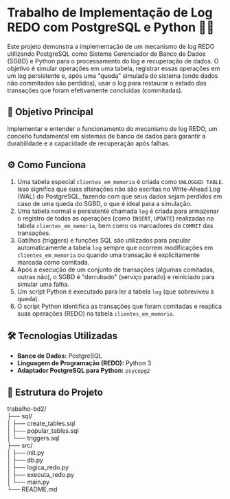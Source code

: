 #  Trabalho de Implementação de Log REDO com PostgreSQL e Python 📄🔁

Este projeto demonstra a implementação de um mecanismo de log REDO utilizando PostgreSQL como Sistema Gerenciador de Banco de Dados (SGBD) e Python para o processamento do log e recuperação de dados. O objetivo é simular operações em uma tabela, registrar essas operações em um log persistente e, após uma "queda" simulada do sistema (onde dados não commitados são perdidos), usar o log para restaurar o estado das transações que foram efetivamente concluídas (commitadas).

## 🎯 Objetivo Principal

Implementar e entender o funcionamento do mecanismo de log REDO, um conceito fundamental em sistemas de banco de dados para garantir a durabilidade e a capacidade de recuperação após falhas.

## ⚙️ Como Funciona

1.  Uma tabela especial `clientes_em_memoria` é criada como `UNLOGGED TABLE`. Isso significa que suas alterações não são escritas no Write-Ahead Log (WAL) do PostgreSQL, fazendo com que seus dados sejam perdidos em caso de uma queda do SGBD, o que é ideal para a simulação.
2.  Uma tabela normal e persistente chamada `log` é criada para armazenar o registro de todas as operações (como `INSERT`, `UPDATE`) realizadas na tabela `clientes_em_memoria`, bem como os marcadores de `COMMIT` das transações.
3.  Gatilhos (triggers) e funções SQL são utilizados para popular automaticamente a tabela `log` sempre que ocorrem modificações em `clientes_em_memoria` ou quando uma transação é explicitamente marcada como comitada.
4.  Após a execução de um conjunto de transações (algumas comitadas, outras não), o SGBD é "derrubado" (serviço parado) e reiniciado para simular uma falha. 
5.  Um script Python é executado para ler a tabela `log` (que sobreviveu à queda). 
6.  O script Python identifica as transações que foram comitadas e reaplica suas operações (REDO) na tabela `clientes_em_memoria`.

## 🛠️ Tecnologias Utilizadas

* **Banco de Dados:** PostgreSQL
* **Linguagem de Programação (REDO):** Python 3
* **Adaptador PostgreSQL para Python:** `psycopg2` 

## 📁 Estrutura do Projeto
trabalho-bd2/<br>
├── sql/<br>
│   ├── create_tables.sql<br>
│   ├── popular_tables.sql<br>
│   └── triggers.sql<br>
├── src/<br>
│   ├── init.py<br>
│   ├── db.py<br>
│   ├── logica_redo.py<br>
│   ├── executa_redo.py<br>
│   └── main.py<br>
└── README.md